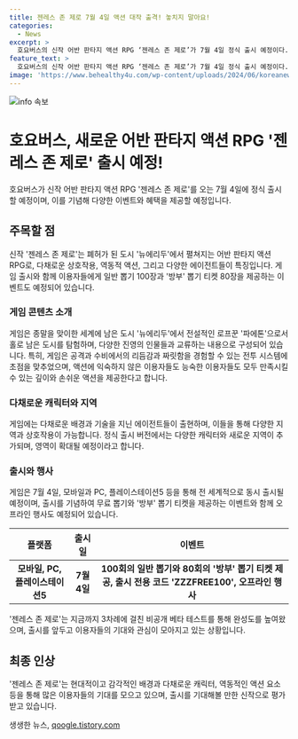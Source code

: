 ```yaml
---
title: 젠레스 존 제로 7월 4일 액션 대작 출격! 놓치지 말아요!
categories:
  - News
excerpt: >
  호요버스의 신작 어반 판타지 액션 RPG ‘젠레스 존 제로’가 7월 4일 정식 출시 예정이다. 유일한 도시 뉴에리두를 배경으로 현대적 감각과 다양한 상호작용, 역동적 액션, 다채로운 에이전트가 특징이다. 출시와 함께 이용자에게 다채로운 이벤트와 무료 뽑기 티켓을 제공하며, 공식 유튜브를 통해 특별 방송을 진행했다. 게임은 종말을 맞이한 도시 뉴에리두에서 전설적인 로프꾼 파에톤의 모험을 그리며, 다양한 진영의 인물들과 교류하며 이야기를 펼친다. 게임 내 다양한 기능과 콘텐츠가 추가되었으며, 7월 4일에는 모바일과 PC, 플레이스테이션5 등에서 글로벌 동시 출시될 예정이다.
feature_text: >
  호요버스의 신작 어반 판타지 액션 RPG ‘젠레스 존 제로’가 7월 4일 정식 출시 예정이다. 유일한 도시 뉴에리두를 배경으로 현대적 감각과 다양한 상호작용, 역동적 액션, 다채로운 에이전트가 특징이다. 출시와 함께 이용자에게 다채로운 이벤트와 무료 뽑기 티켓을 제공하며, 공식 유튜브를 통해 특별 방송을 진행했다. 게임은 종말을 맞이한 도시 뉴에리두에서 전설적인 로프꾼 파에톤의 모험을 그리며, 다양한 진영의 인물들과 교류하며 이야기를 펼친다. 게임 내 다양한 기능과 콘텐츠가 추가되었으며, 7월 4일에는 모바일과 PC, 플레이스테이션5 등에서 글로벌 동시 출시될 예정이다.
image: 'https://www.behealthy4u.com/wp-content/uploads/2024/06/koreanews.jpg'
---
```


<p><img src="https://www.behealthy4u.com/wp-content/uploads/2024/06/koreanews.jpg" alt="info 속보" /></p>

<h1>호요버스, 새로운 어반 판타지 액션 RPG '젠레스 존 제로' 출시 예정!</h1>

<p data-ke-size="size16">호요버스가 신작 어반 판타지 액션 RPG '젠레스 존 제로'를 오는 7월 4일에 정식 출시할 예정이며, 이를 기념해 다양한 이벤트와 혜택을 제공할 예정입니다.</p>

<h2 data-ke-size="size26">주목할 점</h2>

<p data-ke-size="size16"> 신작 '젠레스 존 제로'는 폐허가 된 도시 '뉴에리두'에서 펼쳐지는 어반 판타지 액션 RPG로, 다채로운 상호작용, 역동적 액션, 그리고 다양한 에이전트들이 특징입니다. 게임 출시와 함께 이용자들에게 일반 뽑기 100장과 '방부' 뽑기 티켓 80장을 제공하는 이벤트도 예정되어 있습니다.</p>

<h3>게임 콘텐츠 소개</h3>

<p data-ke-size="size16">게임은 종말을 맞이한 세계에 남은 도시 '뉴에리두'에서 전설적인 로프꾼 '파에톤'으로서 홀로 남은 도시를 탐험하며, 다양한 진영의 인물들과 교류하는 내용으로 구성되어 있습니다. 특히, 게임은 공격과 수비에서의 리듬감과 짜릿함을 경험할 수 있는 전투 시스템에 초점을 맞추었으며, 액션에 익숙하지 않은 이용자들도 능숙한 이용자들도 모두 만족시킬 수 있는 깊이와 손쉬운 액션을 제공한다고 합니다.</p>

<h3>다채로운 캐릭터와 지역</h3>

<p data-ke-size="size16">게임에는 다채로운 배경과 기술을 지닌 에이전트들이 출현하며, 이들을 통해 다양한 지역과 상호작용이 가능합니다. 정식 출시 버전에서는 다양한 캐릭터와 새로운 지역이 추가되며, 영역이 확대될 예정이라고 합니다.</p>

<h3>출시와 행사</h3>

<p data-ke-size="size16">게임은 7월 4일, 모바일과 PC, 플레이스테이션5 등을 통해 전 세계적으로 동시 출시될 예정이며, 출시를 기념하여 무료 뽑기와 '방부' 뽑기 티켓을 제공하는 이벤트와 함께 오프라인 행사도 예정되어 있습니다.</p>

<table>
    <thead>
        <tr>
            <th><b>플랫폼</b></th>
            <th><b>출시일</b></th>
            <th><b>이벤트</b></th>
        </tr>
    </thead>
    <tbody>
        <tr>
            <td style="text-align: center; height: 17px;"><b>모바일, PC, 플레이스테이션5</b></td>
            <td style="text-align: center; height: 17px;"><b>7월 4일</b></td>
            <td style="text-align: center; height: 17px;"><b>100회의 일반 뽑기와 80회의 '방부' 뽑기 티켓 제공, 출시 전용 코드 'ZZZFREE100', 오프라인 행사</b></td>
        </tr>
    </tbody>
</table>

<p data-ke-size="size16"> '젠레스 존 제로'는 지금까지 3차례에 걸친 비공개 베타 테스트를 통해 완성도를 높여왔으며, 출시를 앞두고 이용자들의 기대와 관심이 모아지고 있는 상황입니다.</p>

<h2 data-ke-size="size26">최종 인상</h2>

<p data-ke-size="size16"> '젠레스 존 제로'는 현대적이고 감각적인 배경과 다채로운 캐릭터, 역동적인 액션 요소 등을 통해 많은 이용자들의 기대를 모으고 있으며, 출시를 기대해볼 만한 신작으로 평가받고 있습니다.</p>
생생한 뉴스, <a href="https://qoogle.tistory.com" rel="dofollow">qoogle.tistory.com</a>


